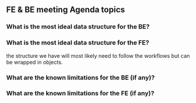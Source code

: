 
## FE & BE meeting Agenda topics

### What is the most ideal data structure for the BE?


### What is the most ideal data structure for the FE?

the structure we have will most likely need to follow the workflows but can be wrapped in objects.


### What are the known limitations for the BE (if any)?


### What are the known limitations for the FE (if any)?
